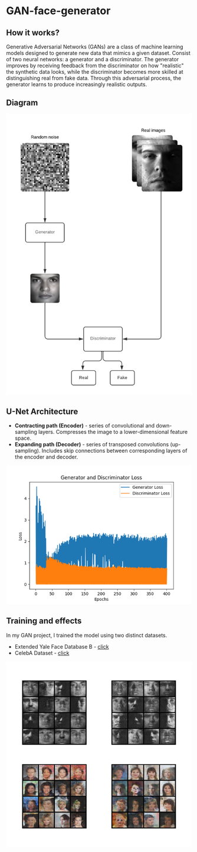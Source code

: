 # GAN-face-generator

## How it works?

Generative Adversarial Networks (GANs) are a class of machine learning models designed to generate new data that mimics a given dataset. Consist of two neural networks: a generator and a discriminator. The generator improves by receiving feedback from the discriminator on how "realistic" the synthetic data looks, while the discriminator becomes more skilled at distinguishing real from fake data. Through this adversarial process, the generator learns to produce increasingly realistic outputs.

## Diagram

![alt text](./resources/choreographydiagram.png)


## U-Net Architecture

* **Contracting path (Encoder)** - series of convolutional and down-sampling layers. Compresses the image to a lower-dimensional feature space.
* **Expanding path (Decoder)** - series of transposed convolutions (up-sampling). Includes skip connections between corresponding layers of the encoder and decoder.

![alt text](./resources/plot_loss.png)

## Training and effects

In my GAN project, I trained the model using two distinct datasets.
* Extended Yale Face Database B - [click](http://cvc.cs.yale.edu/cvc/projects/yalefacesB/yalefacesB.html)
* CelebA Dataset - [click](https://www.kaggle.com/datasets/jessicali9530/celeba-dataset)

![alt text](./resources/output.png)
